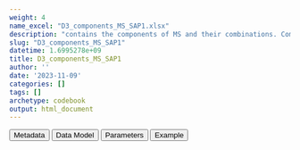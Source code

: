 ```yaml
---
weight: 4
name_excel: "D3_components_MS_SAP1.xlsx"
description: "contains the components of MS and their combinations. Components and combination are expressed as dates to allow for computation of prevalence. This D3 is based on Table 1 of the SAP1"
slug: "D3_components_MS_SAP1"
datetime: 1.6995278e+09
title: D3_components_MS_SAP1
author: ''
date: '2023-11-09'
categories: []
tags: []
archetype: codebook
output: html_document
---
```


<script src="/rmarkdown-libs/core-js/shim.min.js"></script>
<script src="/rmarkdown-libs/react/react.min.js"></script>
<script src="/rmarkdown-libs/react/react-dom.min.js"></script>
<script src="/rmarkdown-libs/reactwidget/react-tools.js"></script>
<script src="/rmarkdown-libs/htmlwidgets/htmlwidgets.js"></script>
<link href="/rmarkdown-libs/reactable/reactable.css" rel="stylesheet" />
<script src="/rmarkdown-libs/reactable-binding/reactable.js"></script>
<div class="tab">
<button class="tablinks" onclick="openCity(event, &#39;Metadata&#39;)" id="defaultOpen">Metadata</button>
<button class="tablinks" onclick="openCity(event, &#39;Data Model&#39;)">Data Model</button>
<button class="tablinks" onclick="openCity(event, &#39;Parameters&#39;)">Parameters</button>
<button class="tablinks" onclick="openCity(event, &#39;Example&#39;)">Example</button>
</div>
<div id="Metadata" class="tabcontent">
<div id="htmlwidget-1" class="reactable html-widget " style="width:auto;height:600px;"></div>
<script type="application/json" data-for="htmlwidget-1">{"x":{"tag":{"name":"Reactable","attribs":{"data":{"medatata_name":["name of the D3","content of the D3","Unit of observation","How many observations per unit","Notes on dependencies","primary key",null,null,null,null,null,null,null,null,null,null,null,null,null,null],"metadata_content":["D3_components_MS_SAP1","contains the components of MS and their combinations. Components and combination are expressed as dates to allow for computation of prevalence. This D3 is based on Table 1 of the SAP1","a person in the SAP1 study population","1.0","this table requires that the study population has been created",null,null,null,null,null,null,null,null,null,null,null,null,null,null,null]},"columns":[{"id":"medatata_name","name":"medatata_name","type":"character"},{"id":"metadata_content","name":"metadata_content","type":"character"}],"sortable":false,"searchable":true,"pagination":false,"highlight":true,"bordered":true,"striped":true,"style":{"maxWidth":1800},"height":"600px","dataKey":"59e12b7d77f9ad6725ce1eb273b4c790"},"children":[]},"class":"reactR_markup"},"evals":[],"jsHooks":[]}</script>
</div>
<div id="Data Model" class="tabcontent">
<div id="htmlwidget-2" class="reactable html-widget " style="width:auto;height:600px;"></div>
<script type="application/json" data-for="htmlwidget-2">{"x":{"tag":{"name":"Reactable","attribs":{"data":{"Variable":["person_id","cohort_entry_date","cohort_exit_date","component_MS_hosp_1","component_MS_hosp_2","component_MS_hosp_3","component_MS_hosp_4","component_MS_specialist_1","component_MS_specialist_2","component_MS_specialist_3","component_MS_specialist_4","component_MS_unspecified_1","component_MS_unspecified_2","component_MS_unspecified_3","component_MS_unspecified_4","component_MS_primary_care_1","component_MS_primary_care_2","component_MS_primary_care_3","component_MS_primary_care_4","component_MS_long_term"],"Description":["unique person identifier","Date when the person enters the study","Date when the person exits the study","date of first MS diagnosis recorded in a hospital setting","date of second MS diagnosis recorded in a hospital setting","date of third MS diagnosis recorded in a hospital setting","date of fourth MS diagnosis recorded in a hospital setting","date of first MS diagnosis recorded in a specialist visit setting","date of second MS diagnosis recorded in a specialist visit setting","date of third MS diagnosis recorded in a specialist visit setting","date of fourth MS diagnosis recorded in a specialist visit setting","date of first MS diagnosis recorded in a unspecified setting","date of second MS diagnosis recorded in a unspecified setting","date of third MS diagnosis recorded in a unspecified visit setting","date of fourth MS diagnosis recorded in a unspecified visit setting","date of first MS diagnosis recorded in a primary care setting","date of second MS diagnosis recorded in a primary care setting","date of third MS diagnosis recorded in a primary_care setting","date of fourth MS diagnosis recorded in a primary_care setting","date of first MS diagnosis recorded in a data bank recording chronic diagnoses"],"Format":["character","date","date","date","date","date",null,"date","date","date",null,"date","date","date",null,"date","date","date",null,"date"],"Vocabulary":["from cdm persons",null,null,"date or missing, if no diagnosis is available","date or missing, if no diagnosis is available or only 1 diagnosis","date or missing, if no diagnosis is available or only <3 diagnosis","date or missing, if no diagnosis is available or only <3 diagnosis","date or missing, if no diagnosis is available","date or missing, if no diagnosis is available or only 1 diagnosis","date or missing, if no diagnosis is available or only <3 diagnosis",null,"date or missing, if no diagnosis is available","date or missing, if no diagnosis is available or only 1 diagnosis","date or missing, if no diagnosis is available or only <3 diagnosis",null,"date or missing, if no diagnosis is available","date or missing, if no diagnosis is available or only 1 diagnosis","date or missing, if no diagnosis is available or only <3 diagnosis",null,"date or missing, if no diagnosis is available"],"Notes and examples":["from cdm persons",null,null,null,"to classify as ‘second’ the date must be at least 30 days from the first","to classify as ‘other’ the date must be at least 30 days from the previous",null,null,"to classify as ‘second’ the date must be at least 30 days from the first","to classify as ‘other’ the date must be at least 30 days from the previous",null,null,"to classify as ‘second’ the date must be at least 30 days from the first","to classify as ‘other’ the date must be at least 30 days from the previous",null,null,"to classify as ‘second’ the date must be at least 30 days from the first","to classify as ‘other’ the date must be at least 30 days from the previous",null,null],"...6":[null,null,null,null,null,null,null,null,null,null,null,null,null,null,null,null,null,null,null,null]},"columns":[{"id":"Variable","name":"Variable","type":"character"},{"id":"Description","name":"Description","type":"character"},{"id":"Format","name":"Format","type":"character"},{"id":"Vocabulary","name":"Vocabulary","type":"character"},{"id":"Notes and examples","name":"Notes and examples","type":"character"},{"id":"...6","name":"...6","type":"character"}],"sortable":false,"searchable":true,"pagination":false,"highlight":true,"bordered":true,"striped":true,"style":{"maxWidth":1800},"height":"600px","dataKey":"bc5482911b3155355ae05c328fc8cd6f"},"children":[]},"class":"reactR_markup"},"evals":[],"jsHooks":[]}</script>
</div>
<div id="Parameters" class="tabcontent">
<div id="htmlwidget-3" class="reactable html-widget " style="width:auto;height:600px;"></div>
<script type="application/json" data-for="htmlwidget-3">{"x":{"tag":{"name":"Reactable","attribs":{"data":{"parameter":["n",null,null,null,null,null,null,null,null,null,null,null,null,null,null,null,null,null,null,null],"values":["1 2 3",null,null,null,null,null,null,null,null,null,null,null,null,null,null,null,null,null,null,null]},"columns":[{"id":"parameter","name":"parameter","type":"character"},{"id":"values","name":"values","type":"character"}],"sortable":false,"searchable":true,"pagination":false,"highlight":true,"bordered":true,"striped":true,"style":{"maxWidth":1800},"height":"600px","dataKey":"09f599eb7174b01b4373bbff554d13e1"},"children":[]},"class":"reactR_markup"},"evals":[],"jsHooks":[]}</script>
</div>
<div id="Example" class="tabcontent">
<div id="htmlwidget-4" class="reactable html-widget " style="width:auto;height:600px;"></div>
<script type="application/json" data-for="htmlwidget-4">{"x":{"tag":{"name":"Reactable","attribs":{"data":{"person_id":["P0001",null,null,null,null,null,null,null,null,null,null,null,null,null,null,null,null,null,null,null],"cohort_entry_date":[null,null,null,null,null,null,null,null,null,null,null,null,null,null,null,null,null,null,null,null],"cohort_exit_date":[null,null,null,null,null,null,null,null,null,null,null,null,null,null,null,null,null,null,null,null],"component_MS_hosp_1":[null,null,null,null,null,null,null,null,null,null,null,null,null,null,null,null,null,null,null,null],"component_MS_hosp_2":[null,null,null,null,null,null,null,null,null,null,null,null,null,null,null,null,null,null,null,null],"component_MS_hosp_3":[null,null,null,null,null,null,null,null,null,null,null,null,null,null,null,null,null,null,null,null],"component_MS_hosp_4":[null,null,null,null,null,null,null,null,null,null,null,null,null,null,null,null,null,null,null,null],"component_MS_specialist_1":[null,null,null,null,null,null,null,null,null,null,null,null,null,null,null,null,null,null,null,null],"component_MS_specialist_2":[null,null,null,null,null,null,null,null,null,null,null,null,null,null,null,null,null,null,null,null],"component_MS_specialist_3":[null,null,null,null,null,null,null,null,null,null,null,null,null,null,null,null,null,null,null,null],"component_MS_specialist_4":[null,null,null,null,null,null,null,null,null,null,null,null,null,null,null,null,null,null,null,null],"component_MS_unspecified_1":[null,null,null,null,null,null,null,null,null,null,null,null,null,null,null,null,null,null,null,null],"component_MS_unspecified_2":[null,null,null,null,null,null,null,null,null,null,null,null,null,null,null,null,null,null,null,null],"component_MS_unspecified_3":[null,null,null,null,null,null,null,null,null,null,null,null,null,null,null,null,null,null,null,null],"component_MS_unspecified_4":[null,null,null,null,null,null,null,null,null,null,null,null,null,null,null,null,null,null,null,null],"component_MS_primary_care_1":[null,null,null,null,null,null,null,null,null,null,null,null,null,null,null,null,null,null,null,null],"component_MS_primary_care_2":[null,null,null,null,null,null,null,null,null,null,null,null,null,null,null,null,null,null,null,null],"component_MS_primary_care_3":[null,null,null,null,null,null,null,null,null,null,null,null,null,null,null,null,null,null,null,null],"component_MS_primary_care_4":[null,null,null,null,null,null,null,null,null,null,null,null,null,null,null,null,null,null,null,null],"component_MS_long_term":[null,null,null,null,null,null,null,null,null,null,null,null,null,null,null,null,null,null,null,null],"component_MS_specific_DMT_treatment_1":[null,null,null,null,null,null,null,null,null,null,null,null,null,null,null,null,null,null,null,null],"component_MS_specific_DMT_treatment_2":[null,null,null,null,null,null,null,null,null,null,null,null,null,null,null,null,null,null,null,null],"component_MS_specific_DMT_treatment_3":[null,null,null,null,null,null,null,null,null,null,null,null,null,null,null,null,null,null,null,null],"component_MS_specific_DMT_treatment_4":[null,null,null,null,null,null,null,null,null,null,null,null,null,null,null,null,null,null,null,null],"component_MS_unspecified_DMT_treatment_1":[null,null,null,null,null,null,null,null,null,null,null,null,null,null,null,null,null,null,null,null],"component_MS_unspecified_DMT_treatment_2":[null,null,null,null,null,null,null,null,null,null,null,null,null,null,null,null,null,null,null,null],"component_MS_unspecified_DMT_treatment_3":[null,null,null,null,null,null,null,null,null,null,null,null,null,null,null,null,null,null,null,null],"component_MS_unspecified_DMT_treatment_4":[null,null,null,null,null,null,null,null,null,null,null,null,null,null,null,null,null,null,null,null],"MS_1_date":[null,null,null,null,null,null,null,null,null,null,null,null,null,null,null,null,null,null,null,null],"MS_2_date":[null,null,null,null,null,null,null,null,null,null,null,null,null,null,null,null,null,null,null,null],"MS_3_date":[null,null,null,null,null,null,null,null,null,null,null,null,null,null,null,null,null,null,null,null],"MS_4_date":[null,null,null,null,null,null,null,null,null,null,null,null,null,null,null,null,null,null,null,null],"MS_5_date":[null,null,null,null,null,null,null,null,null,null,null,null,null,null,null,null,null,null,null,null]},"columns":[{"id":"person_id","name":"person_id","type":"character"},{"id":"cohort_entry_date","name":"cohort_entry_date","type":"logical"},{"id":"cohort_exit_date","name":"cohort_exit_date","type":"logical"},{"id":"component_MS_hosp_1","name":"component_MS_hosp_1","type":"logical"},{"id":"component_MS_hosp_2","name":"component_MS_hosp_2","type":"logical"},{"id":"component_MS_hosp_3","name":"component_MS_hosp_3","type":"logical"},{"id":"component_MS_hosp_4","name":"component_MS_hosp_4","type":"logical"},{"id":"component_MS_specialist_1","name":"component_MS_specialist_1","type":"logical"},{"id":"component_MS_specialist_2","name":"component_MS_specialist_2","type":"logical"},{"id":"component_MS_specialist_3","name":"component_MS_specialist_3","type":"logical"},{"id":"component_MS_specialist_4","name":"component_MS_specialist_4","type":"logical"},{"id":"component_MS_unspecified_1","name":"component_MS_unspecified_1","type":"logical"},{"id":"component_MS_unspecified_2","name":"component_MS_unspecified_2","type":"logical"},{"id":"component_MS_unspecified_3","name":"component_MS_unspecified_3","type":"logical"},{"id":"component_MS_unspecified_4","name":"component_MS_unspecified_4","type":"logical"},{"id":"component_MS_primary_care_1","name":"component_MS_primary_care_1","type":"logical"},{"id":"component_MS_primary_care_2","name":"component_MS_primary_care_2","type":"logical"},{"id":"component_MS_primary_care_3","name":"component_MS_primary_care_3","type":"logical"},{"id":"component_MS_primary_care_4","name":"component_MS_primary_care_4","type":"logical"},{"id":"component_MS_long_term","name":"component_MS_long_term","type":"logical"},{"id":"component_MS_specific_DMT_treatment_1","name":"component_MS_specific_DMT_treatment_1","type":"logical"},{"id":"component_MS_specific_DMT_treatment_2","name":"component_MS_specific_DMT_treatment_2","type":"logical"},{"id":"component_MS_specific_DMT_treatment_3","name":"component_MS_specific_DMT_treatment_3","type":"logical"},{"id":"component_MS_specific_DMT_treatment_4","name":"component_MS_specific_DMT_treatment_4","type":"logical"},{"id":"component_MS_unspecified_DMT_treatment_1","name":"component_MS_unspecified_DMT_treatment_1","type":"logical"},{"id":"component_MS_unspecified_DMT_treatment_2","name":"component_MS_unspecified_DMT_treatment_2","type":"logical"},{"id":"component_MS_unspecified_DMT_treatment_3","name":"component_MS_unspecified_DMT_treatment_3","type":"logical"},{"id":"component_MS_unspecified_DMT_treatment_4","name":"component_MS_unspecified_DMT_treatment_4","type":"logical"},{"id":"MS_1_date","name":"MS_1_date","type":"logical"},{"id":"MS_2_date","name":"MS_2_date","type":"logical"},{"id":"MS_3_date","name":"MS_3_date","type":"logical"},{"id":"MS_4_date","name":"MS_4_date","type":"logical"},{"id":"MS_5_date","name":"MS_5_date","type":"logical"}],"sortable":false,"searchable":true,"pagination":false,"highlight":true,"bordered":true,"striped":true,"style":{"maxWidth":1800},"height":"600px","dataKey":"2329689750ad5d7eb83a1e804e5e9a29"},"children":[]},"class":"reactR_markup"},"evals":[],"jsHooks":[]}</script>
</div>
